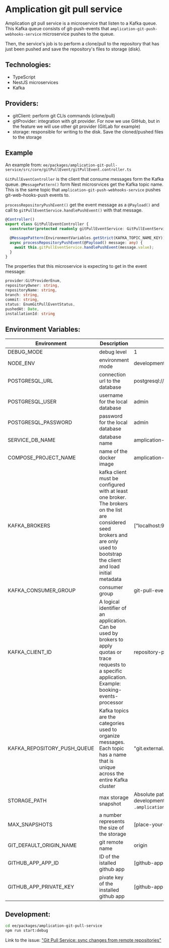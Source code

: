 # Amplication git pull service

Amplication git pull service is a microservice that listen to a Kafka queue.
This Kafka queue consists of git-push-events that `amplication-git-push-webhooks-service` microservice pushes to the queue.

Then, the service's job is to perform a clone/pull to the repository that has just been pushed and save the repository's files to storage (disk).

## Technologies:

- TypeScript
- NestJS microservices
- Kafka

## Providers:

- gitClient: perform git CLIs commands (clone/pull)
- gitProvider: integration with git provider. For now we use GitHub, but in the feature we will use other git provider (GitLab for example)
- storage: responsible for writing to the disk. Save the cloned/pushed files to the storage

## Example

An example from:
`ee/packages/amplication-git-pull-service/src/core/gitPullEvent/gitPullEvent.controller.ts`

`GitPullEventController` is the client that consume messages form the Kafka queue.
`@MessagePattern()` form Nest microsrvices get the Kafka topic name. This is the same topic that `amplication-git-push-webhooks-service` pushes git-web-hooks-push events to.

`processRepositoryPushEvent()` get the event message as a `@Payload()` and call to `gitPullEventService.handlePushEvent()` with that message.

```ts
@Controller()
export class GitPullEventController {
  constructor(protected readonly gitPullEventService: GitPullEventService) {}

  @MessagePattern(EnvironmentVariables.getStrict(KAFKA_TOPIC_NAME_KEY))
  async processRepositoryPushEvent(@Payload() message: any) {
    await this.gitPullEventService.handlePushEvent(message.value);
  }
}
```

The properties that this microservice is expecting to get in the event message:

```ts
provider:GitProviderEnum,
repositoryOwner: string,
repositoryName: string,
branch: string,
commit: string,
status: EnumGitPullEventStatus,
pushedAt: Date,
installationId: string
```

## Environment Variables:
| Environment | Description | Value       |
| ----------- | ----------- | ----------- |
| DEBUG_MODE  | debug level         | 1           |
| NODE_ENV    | environment mode    | development |
| POSTGRESQL_URL | connection url to the database | postgresql://admin:admin@localhost:5432/\${SERVICE_DB_NAME} |
| POSTGRESQL_USER | username for the local database | admin |
| POSTGRESQL_PASSWORD | password for the local database | admin |
| SERVICE_DB_NAME | database name | amplication-git-pull-service |
| COMPOSE_PROJECT_NAME | name of the docker image  | amplication-git-pull-service |
| KAFKA_BROKERS | kafka client must be configured with at least one broker. The brokers on the list are considered seed brokers and are only used to bootstrap the client and load initial metadata  | ["localhost:9092"] |
| KAFKA_CONSUMER_GROUP | consumer group | git-pull-event |
| KAFKA_CLIENT_ID | A logical identifier of an application. Can be used by brokers to apply quotas or trace requests to a specific application. Example: booking-events-processor | repository-pull |
| KAFKA_REPOSITORY_PUSH_QUEUE | Kafka topics are the categories used to organize messages. Each topic has a name that is unique across the entire Kafka cluster | "git.external.push.event.0" |
| STORAGE_PATH | max storage snapshot | Absolute path to a folder where your builds will be saved for development purposes, leave this variable empty to use `.amplication/storage` relative to the execution folder.  |
| MAX_SNAPSHOTS | a number represents the size of the storage | [place-your-max-snapshot-here] |
| GIT_DEFAULT_ORIGIN_NAME | git remote name | origin |
| GITHUB_APP_APP_ID| ID of the istalled github app  |[github-app-app-id]|
| GITHUB_APP_PRIVATE_KEY|  pivate key of the installed github app  |[github-app-private-key] |

## Development:

```bash
cd ee/packages/amplication-git-pull-service
npm run start:debug
```

Link to the issue: ["Git Pull Service: sync changes from remote repositories"]("https://github.com/amplication/amplication/issues/2437)
